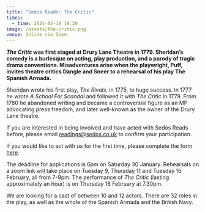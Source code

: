 ```yaml
---
title: "Sedos Reads: The Critic"
times:
  - time: 2021-02-18 19:30
image: /assets/the-critic.png
venue: Online via Zoom
---
```

***The Critic* was first staged at Drury Lane Theatre in 1779. Sheridan’s comedy is a burlesque on acting, play production, and a parody of tragic drama conventions. Misadventures arise when the playwright, Puff, invites theatre critics Dangle and Sneer to a rehearsal of his play The Spanish Armada.**

Sheridan wrote his first play, *The Rivals*, in 1775, to huge success. In 1777 he wrote *A School For Scandal* and followed it with *The Critic* in 1779. From 1780 he abandoned writing and became a controversial figure as an MP advocating press freedom, and later well-known as the owner of the Drury Lane theatre.

If you are interested in being involved and have acted with Sedos Reads before, please email [readings@sedos.co.uk](mailto:readings@sedos.co.uk) to confirm your participation. 

If you would like to act with us for the first time, please complete the form [here](https://docs.google.com/forms/d/e/1FAIpQLScpZ7u5c_RsSldIY1MZNTH_pX7E_TPM06B9B9V4BkhIDFI_sQ/viewform?usp=sf_link).

The deadline for applications is 6pm on Saturday 30 January. Rehearsals on a zoom link will take place on Tuesday 9, Thursday 11 and Tuesday 16 February, all from 7-9pm. The performance of *The Critic* (lasting approximately an hour) is on Thursday 18 February at 7.30pm.

We are looking for a cast of between 10 and 12 actors. There are 32 roles in the play, as well as the whole of the Spanish Armada and the British Navy.